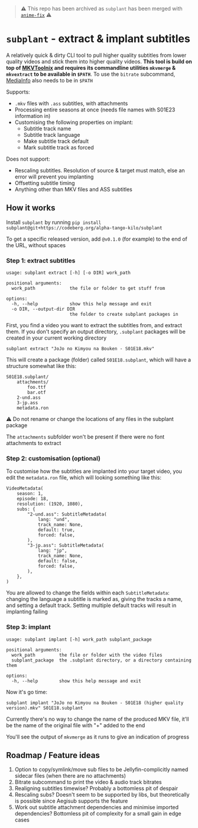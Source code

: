> ⚠️ This repo has been archived as `subplant` has been merged with [`anime-fix`](https://codeberg.org/alpha-tango-kilo/anime-fix) ⚠️

# `subplant` - extract & implant subtitles

A relatively quick & dirty CLI tool to pull higher quality subtitles from lower quality videos and stick them into higher quality videos.
**This tool is build on top of [MKVToolnix](https://mkvtoolnix.download/) and requires its commandline utilities `mkvmerge` & `mkvextract` to be available in `$PATH`**.
To use the `bitrate` subcommand, [MediaInfo](https://mediaarea.net/en/MediaInfo) also needs to be in `$PATH`

Supports:
  - `.mkv` files with `.ass` subtitles, with attachments
  - Processing entire seasons at once (needs file names with S01E23 information in)
  - Customising the following properties on implant:
    - Subtitle track name
    - Subtitle track language
    - Make subtitle track default
    - Mark subtitle track as forced

Does not support:
  - Rescaling subtitles. Resolution of source & target must match, else an error will prevent you implanting
  - Offsetting subtitle timing
  - Anything other than MKV files and ASS subtitles

## How it works

Install `subplant` by running `pip install subplant@git+https://codeberg.org/alpha-tango-kilo/subplant`

To get a specific released version, add `@v0.1.0` (for example) to the end of the URL, without spaces

### Step 1: extract subtitles

```
usage: subplant extract [-h] [-o DIR] work_path

positional arguments:
  work_path             the file or folder to get stuff from

options:
  -h, --help            show this help message and exit
  -o DIR, --output-dir DIR
                        the folder to create subplant packages in
```

First, you find a video you want to extract the subtitles from, and extract them.
If you don't specify an output directory, `.subplant` packages will be created in your current working directory

```shell
subplant extract "JoJo no Kimyou na Bouken - S01E18.mkv"
```

This will create a package (folder) called `S01E18.subplant`, which will have a structure somewhat like this:

```
S01E18.subplant/
    attachments/
        foo.ttf
        bar.otf
    2-und.ass
    3-jp.ass
    metadata.ron
```

⚠ Do not rename or change the locations of any files in the subplant package

The `attachments` subfolder won't be present if there were no font attachments to extract

### Step 2: customisation (optional)

To customise how the subtitles are implanted into your target video, you edit the `metadata.ron` file, which will looking something like this:

```ron
VideoMetadata(
    season: 1,
    episode: 18,
    resolution: (1920, 1080),
    subs: {
        "2-und.ass": SubtitleMetadata(
            lang: "und",
            track_name: None,
            default: true,
            forced: false,
        ),
        "3-jp.ass": SubtitleMetadata(
            lang: "jp",
            track_name: None,
            default: false,
            forced: false,
        ),
    },
)
```

You are allowed to change the fields within each `SubtitleMetadata`: changing the language a subtitle is marked as, giving the tracks a name, and setting a default track.
Setting multiple default tracks will result in implanting failing

### Step 3: implant

```
usage: subplant implant [-h] work_path subplant_package

positional arguments:
  work_path         the file or folder with the video files
  subplant_package  the .subplant directory, or a directory containing them

options:
  -h, --help        show this help message and exit
```

Now it's go time:

```shell
subplant implant "JoJo no Kimyou na Bouken - S01E18 (higher quality version).mkv" S01E18.subplant
```

Currently there's no way to change the name of the produced MKV file, it'll be the name of the original file with "+" added to the end

You'll see the output of `mkvmerge` as it runs to give an indication of progress

## Roadmap / Feature ideas

1. Option to copy/symlink/move sub files to be Jellyfin-complicitly named sidecar files (when there are no attachments)
2. Bitrate subcommand to print the video & audio track bitrates
3. Realigning subtitles timewise? Probably a bottomless pit of despair
4. Rescaling subs? Doesn't seem to be supported by libs, but theoretically is possible since Aegisub supports the feature
5. Work out subtitle attachment dependencies and minimise imported dependencies? Bottomless pit of complexity for a small gain in edge cases
